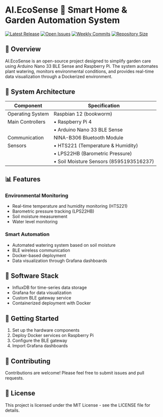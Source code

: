 # AI.EcoSense 🌿 Smart Home & Garden Automation System

[![Latest Release](https://img.shields.io/github/release/markub3327/AI.EcoSense)](https://github.com/markub3327/AI.EcoSense/releases)
[![Open Issues](https://img.shields.io/github/issues/markub3327/AI.EcoSense)](https://github.com/markub3327/AI.EcoSense/issues)
[![Weekly Commits](https://img.shields.io/github/commit-activity/w/markub3327/AI.EcoSense)](https://github.com/markub3327/AI.EcoSense)
[![Repository Size](https://img.shields.io/github/repo-size/markub3327/AI.EcoSense)](https://github.com/markub3327/AI.EcoSense)

## 🌱 Overview

AI.EcoSense is an open-source project designed to simplify garden care using Arduino Nano 33 BLE Sense and Raspberry Pi. The system automates plant watering, monitors environmental conditions, and provides real-time data visualization through a Dockerized environment.

## 🔧 System Architecture

| Component         | Specification                           |
|-------------------|-----------------------------------------|
| Operating System  | Raspbian 12 (bookworm)                  |
| Main Controllers  | • Raspberry Pi 4                        |
|                   | • Arduino Nano 33 BLE Sense             |
| Communication     | NINA-B306 Bluetooth Module              |
| Sensors           | • HTS221 (Temperature & Humidity)       |
|                   | • LPS22HB (Barometric Pressure)         |
|                   | • Soil Moisture Sensors (8595193516237) |

## 📊 Features

### Environmental Monitoring
- Real-time temperature and humidity monitoring (HTS221)
- Barometric pressure tracking (LPS22HB)
- Soil moisture measurement
- Water level monitoring

### Smart Automation
- Automated watering system based on soil moisture
- BLE wireless communication
- Docker-based deployment
- Data visualization through Grafana dashboards

## 🐳 Software Stack
- InfluxDB for time-series data storage
- Grafana for data visualization
- Custom BLE gateway service
- Containerized deployment with Docker

## 🚀 Getting Started
1. Set up the hardware components
2. Deploy Docker services on Raspberry Pi
3. Configure the BLE gateway
4. Import Grafana dashboards

## 🤝 Contributing
Contributions are welcome! Please feel free to submit issues and pull requests.

## 📄 License
This project is licensed under the MIT License - see the LICENSE file for details.